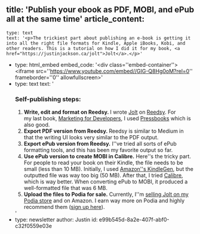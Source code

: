 title: 'Publish your ebook as PDF, MOBI, and ePub all at the same time'
article_content:
  -
    type: text
    text: '<p>The trickiest part about publishing an e-book is getting it into all the right file formats for Kindle, Apple iBooks, Kobi, and other readers. This is a tutorial on how I did it for my book, <a href="https://justinjackson.ca/jolt">Jolt</a>.</p>'
  -
    type: html_embed
    embed_code: '<style>.embed-container { position: relative; padding-bottom: 56.25%; height: 0; overflow: hidden; max-width: 100%; } .embed-container iframe, .embed-container object, .embed-container embed { position: absolute; top: 0; left: 0; width: 100%; height: 100%; }</style><div class=''embed-container''><iframe src=''https://www.youtube.com/embed//GIG-Q8Hg0oM?rel=0'' frameborder=''0'' allowfullscreen></iframe></div>'
  -
    type: text
    text: '<h3>Self-publishing steps:</h3><ol><li><strong>Write, edit and format on Reedsy.&nbsp;</strong>I wrote <a href="https://justinjackson.ca/jolt">Jolt</a>&nbsp;on <a href="https://reedsy.com/r/justin-jackson">Reedsy</a>. For my&nbsp;last book, <a href="http://devmarketing.xyz">Marketing for Developers</a>, I used <a href="https://pressbooks.com">Pressbooks</a> which is also good.</li><li><strong>Export PDF version from Reedsy.&nbsp;</strong>Reedsy is similar to Medium in that the writing UI looks very similar to the PDF output.</li><li><strong>Export ePub version from Reedsy.</strong>&nbsp;I''ve tried all sorts of ePub formatting tools, and this has been my favorite output so far.</li><li><strong>Use ePub version to create MOBI in Calibre.</strong>&nbsp;Here''s the tricky part. For people to read your book on their Kindle, the file needs to be small (less than 10 MB). Initially, I used <a href="https://www.amazon.com/gp/feature.html?docId=1000765211">Amazon''s KindleGen</a>, but the outputted file was way too big (50 MB). After that, I tried <a href="https://calibre-ebook.com/">Calibre</a>, which is way better. When converting ePub to MOBI, it produced a well-formatted file that was 6 MB.</li><li><strong>Upload the files to Podia for sale.</strong>&nbsp;Currently, I''m <a href="https://join.megamaker.co/jolt">selling Jolt on my Podia store</a>&nbsp;and on Amazon. I earn way more on Podia and highly recommend them (<a href="https://www.podia.com/?via=justin">sign up here</a>).</li></ol>'
  -
    type: newsletter
author: Justin
id: e99b545d-8a2e-407f-abf0-c32f0559e03e
